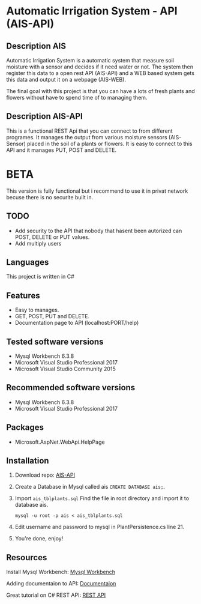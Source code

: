# Automatic Irrigation System - API (AIS-API)

## Description AIS
Automatic Irrigation System is a automatic system that measure soil moisture with a sensor and decides if it need water or not.
The system then register this data to a open rest API (AIS-API) and a WEB based system gets this data and output it on a webpage (AIS-WEB).

The final goal with this project is that you can have a lots of fresh plants and flowers without have to spend time of to managing them.

## Description AIS-API
This is a functional REST Api that you can connect to from different programes. It manages the output from various moisture sensors (AIS-Sensor) placed in the soil of a plants or flowers.
It is easy to connect to this API and it manages PUT, POST and DELETE.

# BETA
This version is fully functional but i recommend to use it in privat network becuse there is no securite built in.  

## TODO
* Add security to the API that nobody that hasent been autorized can POST, DELETE or PUT values.
* Add multiply users

## Languages
This project is written in C#

## Features
* Easy to manages.
* GET, POST, PUT and DELETE.
* Documentation page to API (localhost:PORT/help)


## Tested software versions
* Mysql Workbench 6.3.8
* Microsoft Visual Studio Professional 2017
* Microsoft Visual Studio Community 2015

## Recommended software versions
* Mysql Workbench 6.3.8
* Microsoft Visual Studio Professional 2017

## Packages
* Microsoft.AspNet.WebApi.HelpPage

## Installation
1. Download repo: [AIS-API](https://github.com/joakimremler/AIS-API)

2. Create a Database in Mysql called ais `CREATE DATABASE ais;`.

3. Import `ais_tblplants.sql` Find the file in root directory and import it to database ais.

    `mysql -u root -p ais < ais_tblplants.sql`

4. Edit username and password to mysql in PlantPersistence.cs line 21.

5. You're done, enjoy!

## Resources
Install Mysql Workbench:
[Mysql Workbench](https://dev.mysql.com/downloads/file/?id=467606)

Adding documentaion to API:
[Documentaion](https://www.youtube.com/watch?v=birftXcqDjo)

Great tutorial on C# REST API:
[REST API](https://www.youtube.com/watch?v=JeIE3jzAxHU)
